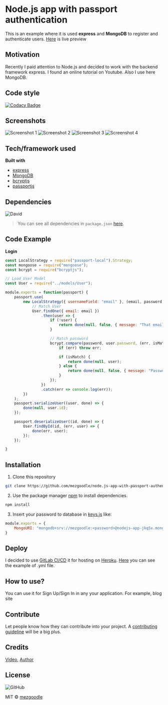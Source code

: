 # Node.js app with passport authentication

This is an example where it is used **express** and **MongoDB** to register and authenticate users. [Here](https://nodejs-app-with-passport-auth.herokuapp.com/) is live preview

## Motivation
Recently I paid attention to Node.js and decided to work with the backend framework express. I found an online tutorial on Youtube. Also I use here MongoDB.

## Code style

[![Codacy Badge](https://api.codacy.com/project/badge/Grade/3a2cbfceb3c04faeb38aadfa0c371ae7)](https://www.codacy.com/manual/mezgoodle/node.js-app-with-passport-authentication?utm_source=github.com&amp;utm_medium=referral&amp;utm_content=mezgoodle/node.js-app-with-passport-authentication&amp;utm_campaign=Badge_Grade)
 
## Screenshots

![Screenshot 1](https://github.com/mezgoodle/images/blob/master/node.js-app-with-passport-authentication1.PNG)
![Screenshot 2](https://github.com/mezgoodle/images/blob/master/node.js-app-with-passport-authentication2.PNG)
![Screenshot 3](https://github.com/mezgoodle/images/blob/master/node.js-app-with-passport-authentication3.PNG)
![Screenshot 4](https://github.com/mezgoodle/images/blob/master/node.js-app-with-passport-authentication4.PNG)

## Tech/framework used

**Built with**
- [express](https://www.npmjs.com/package/express)
- [MongoDB](https://www.mongodb.com/)
- [bcryptjs](https://www.npmjs.com/package/bcryptjs)
- [passportjs](http://www.passportjs.org/)

## Dependencies

![David](https://img.shields.io/david/mezgoodle/node.js-app-with-passport-authentication)

> You can see all dependencies in `package.json` [here](https://github.com/mezgoodle/node.js-app-with-passport-authentication/network/dependencies).


## Code Example

**Login**

```js
const LocalStrategy = require("passport-local").Strategy;
const mongoose = require("mongoose");
const bcrypt = require("bcryptjs");

// Load User Model
const User = require("../models/User");

module.exports = function(passport) {
    passport.use(
        new LocalStrategy({ usernameField: "email" }, (email, password, done) => {
            // Match User
            User.findOne({ email: email })
                .then(user => {
                    if (!user) {
                        return done(null, false, { message: "That email is not registered" });
                    }

                    // Match password
                    bcrypt.compare(password, user.password, (err, isMatch) => {
                        if (err) throw err;

                        if (isMatch) {
                            return done(null, user);
                        } else {
                            return done(null, false, { message: "Password incorrect" })
                        }
                    });
                })
                .catch(err => console.log(err));
        })
    );
    passport.serializeUser((user, done) => {
        done(null, user.id);
    });

    passport.deserializeUser((id, done) => {
        User.findById(id, (err, user) => {
            done(err, user);
        });
    });

}
```

## Installation

1. Clone this repository

```bash
git clone https://github.com/mezgoodle/node.js-app-with-passport-authentication.git
```
2. Use the package manager [npm](http://www.npmjs.com/) to install dependencies.

```bash
npm install
```

3. Insert your password to database in [keys.js](https://github.com/mezgoodle/node.js-app-with-passport-authentication/blob/master/config/keys.js) like:

```js
module.exports = {
    MongoURI: "mongodb+srv://mezgoodle:<password>@nodejs-app-jkq5x.mongodb.net/test?retryWrites=true&w=majority"
}
```

## Deploy

I decided to use [GitLab CI/CD](https://docs.gitlab.com/ee/ci/) it for hosting on [Heroku](https://www.heroku.com/). [Here](https://gist.github.com/mezgoodle/4ff277a6167bf92af448f5c339a44919) you can see the example of .yml file.

## How to use?

You can use it for Sign Up/Sign In in any your application. For example, blog site

## Contribute

Let people know how they can contribute into your project. A [contributing guideline](https://github.com/zulip/zulip-electron/blob/master/CONTRIBUTING.md) will be a big plus.

## Credits

[Video](https://www.youtube.com/watch?v=6FOq4cUdH8k),
[Author](https://github.com/bradtraversy/node_passport_login)

## License

![GitHub](https://img.shields.io/github/license/mezgoodle/node.js-app-with-passport-authentication)

MIT © [mezgoodle](https://github.com/mezgoodle)
